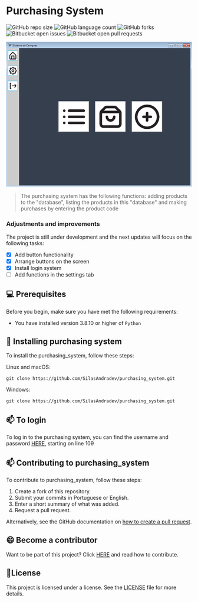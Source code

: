 # Purchasing System

![GitHub repo size](https://img.shields.io/github/repo-size/SilasAndradev/purchasing_system?style=for-the-badge)
![GitHub language count](https://img.shields.io/github/languages/count/SilasAndradev/purchasing_system?style=for-the-badge)
![GitHub forks](https://img.shields.io/github/forks/SilasAndradev/purchasing_system?style=for-the-badge)
![Bitbucket open issues](https://img.shields.io/bitbucket/issues/SilasAndradev/purchasing_system?style=for-the-badge)
![Bitbucket open pull requests](https://img.shields.io/bitbucket/pr-raw/SilasAndradev/purchasing_system?style=for-the-badge)

<img src="example.png" alt="Example">

> The purchasing system has the following functions: adding products to the "database", listing the products in this "database" and making purchases by entering the product code

### Adjustments and improvements

The project is still under development and the next updates will focus on the following tasks:

- [x] Add button functionality
- [x] Arrange buttons on the screen
- [x] Install login system
- [ ] Add functions in the settings tab

## 💻 Prerequisites

Before you begin, make sure you have met the following requirements:

- You have installed version 3.8.10 or higher of `Python`

## 🚀 Installing purchasing system
To install the purchasing_system, follow these steps:

Linux and macOS:

```
git clone https://github.com/SilasAndradev/purchasing_system.git
```

Windows:

```
git clone https://github.com/SilasAndradev/purchasing_system.git
```


## 📫 To login

To log in to the purchasing system, you can find the username and password [HERE](assets\produtos.json), starting on line 109



## 📫 Contributing to purchasing_system

To contribute to purchasing_system, follow these steps:

1. Create a fork of this repository.
2. Submit your commits in Portuguese or English.
3. Enter a short summary of what was added.
4. Request a pull request.

Alternatively, see the GitHub documentation on [how to create a pull request](https://help.github.com/en/github/collaborating-with-issues-and-pull-requests/creating-a-pull-request).

<!--## 🤝 Colaboradores

Agradecemos às seguintes pessoas que contribuíram para este projeto:

<table>
  <tr>
    <td align="center">
      <a href="#" title="Silas Andrade">
        <img src="https://avatars.githubusercontent.com/u/177932208?v=4" width="100px;" alt="Photo by Silas Andrade on GitHub"/><br>
        <sub>
          <b>Silas Andrade</b>
        </sub>
      </a>
    </td>
  </tr>
</table>
-->
## 😄 Become a contributor

Want to be part of this project? Click [HERE](CONTRIBUTING.md) and read how to contribute.

## 📝License

This project is licensed under a license. See the [LICENSE](LICENSE.md) file for more details.